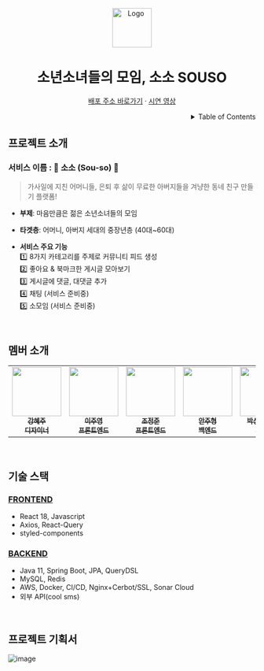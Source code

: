 <!-- PROJECT LOGO -->
<div align="center">
<img src="https://user-images.githubusercontent.com/68415905/204304547-05dc3ea6-d249-4208-a2af-3868e6c0fa3b.png" alt="Logo" width="80" > 
  <h1>소년소녀들의 모임, 소소 SOUSO</h1>
  <p>
    <a href="https://souso.netlify.app/">배포 주소 바로가기</a>
    ·
    <a href="https://youtu.be/-884siNKkXY">시연 영상</a>
  </p>

</div>

<!-- TABLE OF CONTENTS -->
<details align="right">
  <summary>Table of Contents</summary>
    <div><a href="#프로젝트-소개">프로젝트 소개</a></div>
    <div><a href="#멤버-소개">멤버 소개</a></div>
    <div><a href="#기술-스택">기술 스택</a></div>
    <div><a href="#프로젝트-기획서">프로젝트 기획서</a></div>
</details>

## 프로젝트 소개

### 서비스 이름 : 🧡 소소 (Sou-so) 🧡

> 가사일에 지친 어머니들, 은퇴 후 삶이 무료한 아버지들을 겨냥한 동네 친구 만들기 플랫폼!

- **부제**: 마음만큼은 젊은 소년소녀들의 모임

- **타겟층**: 어머니, 아버지 세대의 중장년층 (40대~60대)

- **서비스 주요 기능**<br/>
  1️⃣ 8가지 카테고리를 주제로 커뮤니티 피드 생성<br/>
  2️⃣ 좋아요 & 북마크한 게시글 모아보기<br/>
  3️⃣ 게시글에 댓글, 대댓글 추가<br/>
  4️⃣ 채팅 (서비스 준비중)<br/>
  5️⃣ 소모임 (서비스 준비중)

<br/>

## 멤버 소개

<table>
  <tr>
    <td align="center">
      <a href="#">
        <img src="https://user-images.githubusercontent.com/68415905/197453772-833ebfd8-2af3-40b1-a358-1bd7a33486b1.png" width="100px;" heightalt="" /><br />
        <sub>
          <b>강혜주</b><br />
          <b>디자이너</b>
        </sub>
      </a>
    </td>
    <td align="center">
      <a href="https://github.com/devjoylee">
        <img src="https://avatars.githubusercontent.com/devjoylee" width="100px;" alt="" /><br />
        <sub>
          <b>이주영</b><br />
          <b>프론트엔드</b>
        </sub>
      </a>
    </td>
    <td align="center">
      <a href="https://github.com/Jeong-jj">
        <img src="https://avatars.githubusercontent.com/Jeong-jj" width="100px;" alt="" /><br />
        <sub>
          <b>조정준</b><br />
          <b>프론트엔드</b>
        </sub>
      </a>
    </td>
    <td align="center">
      <a href="https://github.com/dkswnkk">
        <img src="https://avatars.githubusercontent.com/dkswnkk" width="100px;" alt="" /><br />
        <sub>
          <b>안주형</b><br />
          <b>백엔드</b>
        </sub>
      </a>
    </td>
    <td align="center">
      <a href="https://github.com/skmn3">
        <img src="https://avatars.githubusercontent.com/skmn3" width="100px;" alt="" /><br />
        <sub>
          <b>박상진(팀장)</b><br />
          <b>백엔드</b>
        </sub>
      </a>
    </td>
  </tr>
</table>

<br/>

## 기술 스택

### [FRONTEND](https://github.com/sou-so/Souso_Client)

- React 18, Javascript
- Axios, React-Query
- styled-components

### [BACKEND](https://github.com/sou-so/Souso-Server)

- Java 11, Spring Boot, JPA, QueryDSL
- MySQL, Redis
- AWS, Docker, CI/CD, Nginx+Cerbot/SSL, Sonar Cloud
- 외부 API(cool sms)

<br/>

## 프로젝트 기획서
![image](https://user-images.githubusercontent.com/68415905/206088768-136122de-2d80-47a9-86bb-8f192078bab0.jpg)
